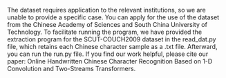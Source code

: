The dataset requires application to the relevant institutions, so we are unable to provide a specific case. You can apply for the use of the dataset from the Chinese Academy of Sciences and South China University of Technology. To facilitate running the program, we have provided the extraction program for the SCUT-COUCH2009 dataset in the read_dat.py file, which retains each Chinese character sample as a .txt file. Afterward, you can run the run.py file.
If you find our work helpful, please cite our paper: Online Handwritten Chinese Character Recognition Based on 1-D Convolution and Two-Streams Transformers.
